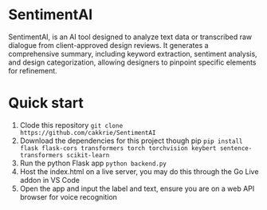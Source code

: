 # SentimentAI

SentimentAI, is an AI tool designed to analyze text data or transcribed raw dialogue from client-approved design reviews. It generates a comprehensive summary, including keyword extraction, sentiment analysis, and design categorization, allowing designers to pinpoint specific elements for refinement.

# Quick start

1. Clode this repository `git clone https://github.com/cakkrie/SentimentAI`
2. Download the dependencies for this project though pip `pip install flask flask-cors transformers torch torchvision keybert sentence-transformers scikit-learn`
3. Run the python Flask app `python backend.py`
4. Host the index.html on a live server, you may do this through the Go Live addon in VS Code
5. Open the app and input the label and text, ensure you are on a web API browser for voice recognition
